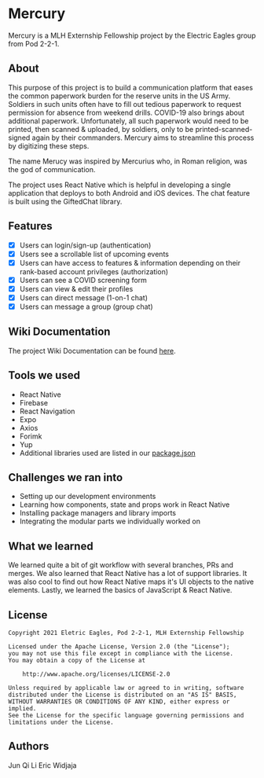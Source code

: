 # Mercury
Mercury is a MLH Externship Fellowship project by the Electric Eagles group from Pod 2-2-1.

## About

This purpose of this project is to build a communication platform that eases the common paperwork burden for the reserve units in the US Army. Soldiers in such units often have to fill out tedious paperwork to request permission for absence from weekend drills. COVID-19 also brings about additional paperwork. Unfortunately, all such paperwork would need to be printed, then scanned & uploaded, by soldiers, only to be printed-scanned-signed again by their commanders. Mercury aims to streamline this process by digitizing these steps.

The name Merucy was inspired by Mercurius who, in Roman religion, was the god of communication.

The project uses React Native which is helpful in developing a single application that deploys to both Android and iOS devices. The chat feature is built using the GiftedChat library.

## Features

- [x] Users can login/sign-up (authentication)
- [x] Users see a scrollable list of upcoming events
- [x] Users can have access to features & information depending on their rank-based account privileges (authorization)
- [x] Users can see a COVID screening form
- [x] Users can view & edit their profiles
- [x] Users can direct message (1-on-1 chat)
- [x] Users can message a group (group chat)

## Wiki Documentation

The project Wiki Documentation can be found [here](https://github.com/junqili259/Mercury/wiki).


## Tools we used

+ React Native
+ Firebase
+ React Navigation
+ Expo
+ Axios
+ Forimk
+ Yup
+ Additional libraries used are listed in our [package.json](https://github.com/junqili259/Mercury/blob/master/package.json)


## Challenges we ran into
 <ul>
 <li>Setting up our development environments</li>
 <li>Learning how components, state and props work in React Native</li>
 <li>Installing package managers and library imports</li>
 <li>Integrating the modular parts we individually worked on</li>
 </ul>
 
## What we learned

We learned quite a bit of git workflow with several branches, PRs and merges. We also learned that React Native has a lot of support libraries. It was also cool to find out how React Native maps it's UI objects to the native elements. Lastly, we learned the basics of JavaScript & React Native.


## License 

    Copyright 2021 Eletric Eagles, Pod 2-2-1, MLH Externship Fellowship

    Licensed under the Apache License, Version 2.0 (the "License");
    you may not use this file except in compliance with the License.
    You may obtain a copy of the License at

        http://www.apache.org/licenses/LICENSE-2.0

    Unless required by applicable law or agreed to in writing, software
    distributed under the License is distributed on an "AS IS" BASIS,
    WITHOUT WARRANTIES OR CONDITIONS OF ANY KIND, either express or implied.
    See the License for the specific language governing permissions and
    limitations under the License.


## Authors

Jun Qi Li
Eric Widjaja
